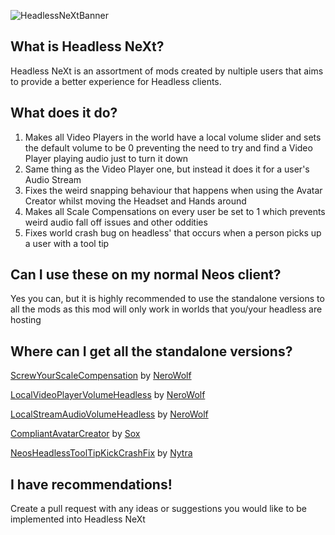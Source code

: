 ![HeadlessNeXtBanner](https://user-images.githubusercontent.com/53411604/205525814-0d11ce0d-b342-4dca-a8e6-d6fd50c827bf.png)

## What is Headless NeXt?

Headless NeXt is an assortment of mods created by nultiple users that aims to provide a better experience for Headless clients.

## What does it do?

1) Makes all Video Players in the world have a local volume slider and sets the default volume to be 0 preventing the need to try and find a Video Player playing audio just to turn it down
2) Same thing as the Video Player one, but instead it does it for a user's Audio Stream
3) Fixes the weird snapping behaviour that happens when using the Avatar Creator whilst moving the Headset and Hands around
4) Makes all Scale Compensations on every user be set to 1 which prevents weird audio fall off issues and other oddities 
5) Fixes world crash bug on headless' that occurs when a person picks up a user with a tool tip

## Can I use these on my normal Neos client?

Yes you can, but it is highly recommended to use the standalone versions to all the mods as this mod will only work in worlds that you/your headless are hosting

## Where can I get all the standalone versions?

[ScrewYourScaleCompensation](https://github.com/NeroWolf001/ScrewYourScaleCompensation) by [NeroWolf](https://github.com/NeroWolf001)

[LocalVideoPlayerVolumeHeadless](https://github.com/NeroWolf001/LocalVideoPlayerVolumeHeadless) by [NeroWolf](https://github.com/NeroWolf001)

[LocalStreamAudioVolumeHeadless](https://github.com/NeroWolf001/LocalStreamAudioVolumeHeadless) by [NeroWolf](https://github.com/NeroWolf001)

[CompliantAvatarCreator](https://github.com/Sox-NeosVR/CompliantAvatarCreator) by [Sox](https://github.com/Sox-NeosVR)

[NeosHeadlessToolTipKickCrashFix](https://github.com/Nytra/NeosHeadlessToolTipKickCrashFix) by [Nytra](https://github.com/Nytra)

## I have recommendations!
Create a pull request with any ideas or suggestions you would like to be implemented into Headless NeXt
